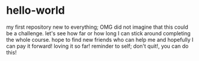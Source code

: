 # hello-world
my first repository
new to everything; OMG did not imagine that this could be a challenge.
let's see how far or how long I can stick around completing the whole course.
hope to find new friends who can help me and hopefully I can pay it forward!
loving it so far!
reminder to self; don't quit!, you can do this!
